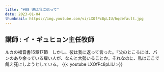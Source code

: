 ```yaml
---
title: "#08 彼は我に返って"
date: 2023-01-04
thumbnail: https://img.youtube.com/vi/LXOfPc8pLIU/hqdefault.jpg
---
```

講師 : イ・ギュヒョン主任牧師
---
<!--more-->
ルカの福音書15章17節　しかし、彼は我に返って言った。『父のところには、パンのあり余っている雇い人が、なんと大勢いることか。それなのに、私はここで飢え死にしようとしている。
{{< youtube LXOfPc8pLIU >}}

